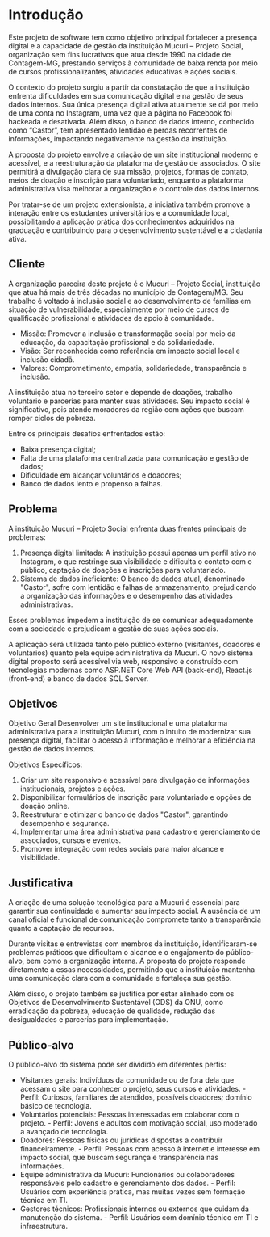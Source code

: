 # Introdução

Este projeto de software tem como objetivo principal fortalecer a presença digital e a capacidade de gestão da instituição Mucuri – Projeto Social, organização sem fins lucrativos que atua desde 1990 na cidade de Contagem-MG, prestando serviços à comunidade de baixa renda por meio de cursos profissionalizantes, atividades educativas e ações sociais.

O contexto do projeto surgiu a partir da constatação de que a instituição enfrenta dificuldades em sua comunicação digital e na gestão de seus dados internos. Sua única presença digital ativa atualmente se dá por meio de uma conta no Instagram, uma vez que a página no Facebook foi hackeada e desativada. Além disso, o banco de dados interno, conhecido como “Castor”, tem apresentado lentidão e perdas recorrentes de informações, impactando negativamente na gestão da instituição.

A proposta do projeto envolve a criação de um site institucional moderno e acessível, e a reestruturação da plataforma de gestão de associados. O site permitirá a divulgação clara de sua missão, projetos, formas de contato, meios de doação e inscrição para voluntariado, enquanto a plataforma administrativa visa melhorar a organização e o controle dos dados internos.

Por tratar-se de um projeto extensionista, a iniciativa também promove a interação entre os estudantes universitários e a comunidade local, possibilitando a aplicação prática dos conhecimentos adquiridos na graduação e contribuindo para o desenvolvimento sustentável e a cidadania ativa.

## Cliente 
A organização parceira deste projeto é o Mucuri – Projeto Social, instituição que atua há mais de três décadas no município de Contagem/MG. Seu trabalho é voltado à inclusão social e ao desenvolvimento de famílias em situação de vulnerabilidade, especialmente por meio de cursos de qualificação profissional e atividades de apoio à comunidade.

* Missão: Promover a inclusão e transformação social por meio da educação, da capacitação profissional e da solidariedade.
* Visão: Ser reconhecida como referência em impacto social local e inclusão cidadã.
* Valores: Comprometimento, empatia, solidariedade, transparência e inclusão.

A instituição atua no terceiro setor e depende de doações, trabalho voluntário e parcerias para manter suas atividades. Seu impacto social é significativo, pois atende moradores da região com ações que buscam romper ciclos de pobreza.

Entre os principais desafios enfrentados estão:
* Baixa presença digital;
* Falta de uma plataforma centralizada para comunicação e gestão de dados;
* Dificuldade em alcançar voluntários e doadores;
* Banco de dados lento e propenso a falhas.

## Problema
A instituição Mucuri – Projeto Social enfrenta duas frentes principais de problemas:

1. Presença digital limitada: A instituição possui apenas um perfil ativo no Instagram, o que restringe sua visibilidade e dificulta o contato com o público, captação de doações e inscrições para voluntariado.
2. Sistema de dados ineficiente: O banco de dados atual, denominado "Castor", sofre com lentidão e falhas de armazenamento, prejudicando a organização das informações e o desempenho das atividades administrativas.

Esses problemas impedem a instituição de se comunicar adequadamente com a sociedade e prejudicam a gestão de suas ações sociais.

A aplicação será utilizada tanto pelo público externo (visitantes, doadores e voluntários) quanto pela equipe administrativa da Mucuri. O novo sistema digital proposto será acessível via web, responsivo e construído com tecnologias modernas como ASP.NET Core Web API (back-end), React.js (front-end) e banco de dados SQL Server.

## Objetivos

Objetivo Geral
Desenvolver um site institucional e uma plataforma administrativa para a instituição Mucuri, com o intuito de modernizar sua presença digital, facilitar o acesso à informação e melhorar a eficiência na gestão de dados internos.

Objetivos Específicos:
1. Criar um site responsivo e acessível para divulgação de informações institucionais, projetos e ações.
2. Disponibilizar formulários de inscrição para voluntariado e opções de doação online.
3. Reestruturar e otimizar o banco de dados "Castor", garantindo desempenho e segurança.
4. Implementar uma área administrativa para cadastro e gerenciamento de associados, cursos e eventos.
5. Promover integração com redes sociais para maior alcance e visibilidade.

## Justificativa

A criação de uma solução tecnológica para a Mucuri é essencial para garantir sua continuidade e aumentar seu impacto social. A ausência de um canal oficial e funcional de comunicação compromete tanto a transparência quanto a captação de recursos.

Durante visitas e entrevistas com membros da instituição, identificaram-se problemas práticos que dificultam o alcance e o engajamento do público-alvo, bem como a organização interna. A proposta do projeto responde diretamente a essas necessidades, permitindo que a instituição mantenha uma comunicação clara com a comunidade e fortaleça sua gestão.

Além disso, o projeto também se justifica por estar alinhado com os Objetivos de Desenvolvimento Sustentável (ODS) da ONU, como erradicação da pobreza, educação de qualidade, redução das desigualdades e parcerias para implementação.

## Público-alvo

O público-alvo do sistema pode ser dividido em diferentes perfis:
- Visitantes gerais: Indivíduos da comunidade ou de fora dela que acessam o site para conhecer o projeto, seus cursos e atividades.
       - Perfil: Curiosos, familiares de atendidos, possíveis doadores; domínio básico de tecnologia.
- Voluntários potenciais: Pessoas interessadas em colaborar com o projeto.
       - Perfil: Jovens e adultos com motivação social, uso moderado a avançado de tecnologia.
- Doadores: Pessoas físicas ou jurídicas dispostas a contribuir financeiramente.
       - Perfil: Pessoas com acesso à internet e interesse em impacto social, que buscam segurança e transparência nas informações.
- Equipe administrativa da Mucuri: Funcionários ou colaboradores responsáveis pelo cadastro e gerenciamento dos dados.
       - Perfil: Usuários com experiência prática, mas muitas vezes sem formação técnica em TI.
- Gestores técnicos: Profissionais internos ou externos que cuidam da manutenção do sistema.
       - Perfil: Usuários com domínio técnico em TI e infraestrutura.
